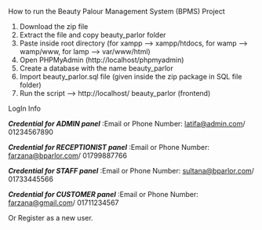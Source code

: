How to run the Beauty Palour Management System (BPMS) Project
1.	Download the zip file 
2.	Extract the file and copy beauty_parlor folder 
3.	Paste inside root directory (for xampp --> xampp/htdocs, for wamp --> wamp/www, for lamp --> var/www/html) 
4.	Open PHPMyAdmin (http://localhost/phpmyadmin) 
5.	Create a database with the name beauty_parlor
6.	Import beauty_parlor.sql file (given inside the zip package in SQL file folder) 
7.	Run the script --> http://localhost/ beauty_parlor (frontend)

LogIn Info

 *******Credential for ADMIN panel******* 
:Email or Phone Number: latifa@admin.com/ 01234567890

*******Credential for RECEPTIONIST panel******* 
:Email or Phone Number: farzana@bparlor.com/ 01799887766

*******Credential for STAFF panel******* 
:Email or Phone Number: sultana@bparlor.com/ 01733445566

*******Credential for CUSTOMER panel******* 
:Email or Phone Number: farzana@gmail.com/ 01711234567

Or Register as a new user.
